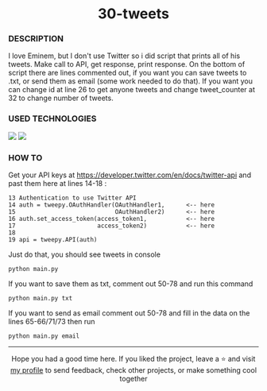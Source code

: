 # <div align="center">30-tweets</div>
### DESCRIPTION

I love Eminem, but I don't use Twitter so i did script that prints all of his tweets. Make call to API, get response, print response. On the bottom of script there are lines commented out, if you want you can save tweets to .txt, or send them as email (some work needed to do that). If you want you can change id at line 26 to get anyone tweets and change tweet_counter at 32 to change number of tweets.

### USED TECHNOLOGIES
<span>
<img src="https://img.shields.io/badge/Python-FFD43B?style=for-the-badge&logo=python&logoColor=darkgreen"/>  
<img src="https://img.shields.io/badge/Twitter-1DA1F2?style=for-the-badge&logo=twitter&logoColor=white"/>  
</span>  

### HOW TO
Get your API keys at https://developer.twitter.com/en/docs/twitter-api and past them here at lines 14-18 :
````
13 Authentication to use Twitter API
14 auth = tweepy.OAuthHandler(OAuthHandler1,      <-- here
15                            OAuthHandler2)      <-- here
16 auth.set_access_token(access_token1,           <-- here
17                       access_token2)           <-- here
18 
19 api = tweepy.API(auth)
````
Just do that, you should see tweets in console
````
python main.py
````
If you want to save them as txt, comment out 50-78 and run this command 
````
python main.py txt
````
If you want to send as email comment out 50-78 and fill in the data on the lines 65-66/71/73 then run
````
python main.py email
````
***

<div align="center">Hope you had a good time here. If you liked the project, leave a ⭐ and visit <a href="https://github.com/ArziPL">my profile</a> to send feedback, check other projects, or make something cool together</p></div> 


